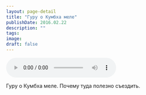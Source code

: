 ```yaml
---
layout: page-detail
title: "Гуру о Кумбха меле"
publishDate: 2016.02.22
description: ""
tags:
image:
draft: false
---
```


<audio title="2016.02.22 - Гуру о Кумбха меле.mp3" src="/upload/iblock/4d0/4d0d1d913f031b657f39a7d2b7d3b8ba.mp3" controls=""></audio>

 Гуру о Кумбха меле. Почему туда полезно съездить. 

  
